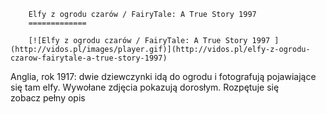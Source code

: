 
        Elfy z ogrodu czarów / FairyTale: A True Story 1997 
        =============
        
        [![Elfy z ogrodu czarów / FairyTale: A True Story 1997 ](http://vidos.pl/images/player.gif)](http://vidos.pl/elfy-z-ogrodu-czarow-fairytale-a-true-story-1997)
        
        
 Anglia, rok 1917: dwie dziewczynki idą do ogrodu i fotografują pojawiające się tam elfy. Wywołane zdjęcia pokazują dorosłym. Rozpętuje się zobacz pełny opis
    